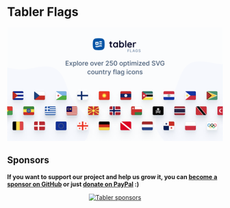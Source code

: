 # Tabler Flags

<p align="center">
  <img src="https://raw.githubusercontent.com/tabler/tabler-flags/main/.github/og.png" alt="Tabler Flags" width="838">
</p>

## Sponsors

**If you want to support our project and help us grow it, you can [become a sponsor on GitHub](https://github.com/sponsors/codecalm) or just [donate on PayPal](https://paypal.me/codecalm) :)**

<p align="center">
  <a href="https://github.com/sponsors/codecalm">
    <img src="https://cdn.jsdelivr.net/gh/tabler/sponsors/sponsors.svg" alt="Tabler sponsors">
  </a>
</p>

<!--flags-table-->
<!--/flags-table-->
